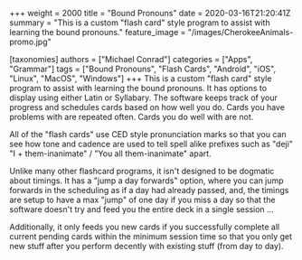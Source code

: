 +++
weight = 2000
title = "Bound Pronouns"
date = 2020-03-16T21:20:41Z
summary = "This is a custom \"flash card\" style program to assist with learning the bound pronouns."
feature_image = "/images/CherokeeAnimals-promo.jpg"

[taxonomies]
authors = ["Michael Conrad"]
categories = ["Apps", "Grammar"]
tags = ["Bound Pronouns", "Flash Cards", "Android", "iOS", "Linux", "MacOS", "Windows"]
+++
This is a custom "flash card" style program to assist with learning the bound pronouns. It has options to display using either Latin or Syllabary. The software keeps track of your progress and schedules cards based on how well you do. Cards you have problems with are repeated often. Cards you do well with are not.   

<!-- more -->
  
All of the "flash cards" use CED style pronunciation marks so that you can see how tone and cadence are used to tell spell alike prefixes such as "deji" "I + them-inanimate" / "You all them-inanimate" apart.  
  
Unlike many other flashcard programs, it isn't designed to be dogmatic about timings. It has a "jump a day forwards" option, where you can jump forwards in the scheduling as if a day had already passed, and, the timings are setup to have a max "jump" of one day if you miss a day so that the software doesn't try and feed you the entire deck in a single session ...  
  
Additionally, it only feeds you new cards if you successfully complete all current pending cards within the minimum session time so that you only get new stuff after you perform decently with existing stuff (from day to day).

